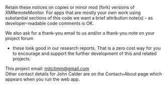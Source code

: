 Retain these notices on copies or minor mod (fork) versions of XMRemoteMonitor.
For apps that are mostly your own work using substantial sections of this code
we want a brief attribution note(s) - as developer-readable code comments is OK.

We also ask for a thank-you email to us and/or a thank-you note on your project forum
- these look good in our research reports. That is a zero cost way for you to encourage 
and support the further development of this and related projects.

This project email: mitcitmm@gmail.com  
Other contact details for John Calder are on the Contact+About page which appears when you run the web app.
